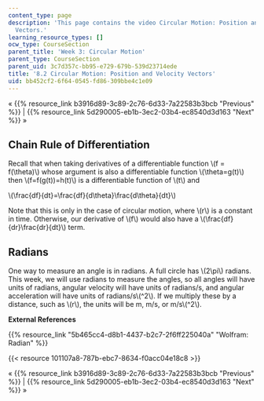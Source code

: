 ```yaml
---
content_type: page
description: 'This page contains the video Circular Motion: Position and Velocity
  Vectors.'
learning_resource_types: []
ocw_type: CourseSection
parent_title: 'Week 3: Circular Motion'
parent_type: CourseSection
parent_uid: 3c7d357c-bb95-e729-679b-539d23714ede
title: '8.2 Circular Motion: Position and Velocity Vectors'
uid: bb452cf2-6f64-0545-fd86-309bbe4c1e09
---
```


« {{% resource_link b3916d89-3c89-2c76-6d33-7a22583b3bcb "Previous" %}} | {{% resource_link 5d290005-eb1b-3ec2-03b4-ec8540d3d163 "Next" %}} »

Chain Rule of Differentiation
-----------------------------

Recall that when taking derivatives of a differentiable function \\(f = f(\\theta)\\) whose argument is also a differentiable function \\(\\theta=g(t)\\) then \\(f=f(g(t))=h(t)\\) is a differentiable function of \\(t\\) and

\\(\\frac{df}{dt}=\\frac{df}{d\\theta}\\frac{d\\theta}{dt}\\)

Note that this is only in the case of circular motion, where \\(r\\) is a constant in time. Otherwise, our derivative of \\(f\\) would also have a \\(\\frac{df}{dr}\\frac{dr}{dt}\\) term.

Radians
-------

One way to measure an angle is in radians. A full circle has \\(2\\pi\\) radians. This week, we will use radians to measure the angles, so all angles will have units of radians, angular velocity will have units of radians/s, and angular acceleration will have units of radians/s\\(^2\\). If we multiply these by a distance, such as \\(r\\), the units will be m, m/s, or m/s\\(^2\\).

**External References**

{{% resource_link "5b465cc4-d8b1-4437-b2c7-2f6ff225040a" "Wolfram: Radian" %}}

{{< resource 101107a8-787b-ebc7-8634-f0acc04e18c8 >}}

« {{% resource_link b3916d89-3c89-2c76-6d33-7a22583b3bcb "Previous" %}} | {{% resource_link 5d290005-eb1b-3ec2-03b4-ec8540d3d163 "Next" %}} »